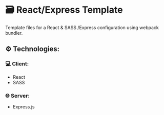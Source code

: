 # 🗃️ React/Express Template

Template files for a React & SASS /Express configuration using webpack bundler.

## ⚙️ Technologies:

### 💻 Client:
- React
- SASS

### 🌐 Server:
- Express.js
